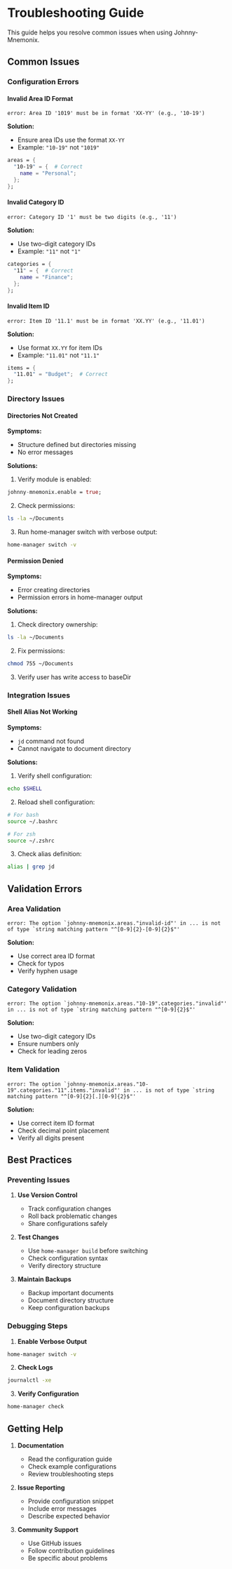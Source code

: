 # Troubleshooting Guide

This guide helps you resolve common issues when using Johnny-Mnemonix.

## Common Issues

### Configuration Errors

#### Invalid Area ID Format
```
error: Area ID '1019' must be in format 'XX-YY' (e.g., '10-19')
```

**Solution:**
- Ensure area IDs use the format `XX-YY`
- Example: `"10-19"` not `"1019"`
```nix
areas = {
  "10-19" = {  # Correct
    name = "Personal";
  };
};
```

#### Invalid Category ID
```
error: Category ID '1' must be two digits (e.g., '11')
```

**Solution:**
- Use two-digit category IDs
- Example: `"11"` not `"1"`
```nix
categories = {
  "11" = {  # Correct
    name = "Finance";
  };
};
```

#### Invalid Item ID
```
error: Item ID '11.1' must be in format 'XX.YY' (e.g., '11.01')
```

**Solution:**
- Use format `XX.YY` for item IDs
- Example: `"11.01"` not `"11.1"`
```nix
items = {
  "11.01" = "Budget";  # Correct
};
```

### Directory Issues

#### Directories Not Created
**Symptoms:**
- Structure defined but directories missing
- No error messages

**Solutions:**
1. Verify module is enabled:
```nix
johnny-mnemonix.enable = true;
```

2. Check permissions:
```bash
ls -la ~/Documents
```

3. Run home-manager switch with verbose output:
```bash
home-manager switch -v
```

#### Permission Denied
**Symptoms:**
- Error creating directories
- Permission errors in home-manager output

**Solutions:**
1. Check directory ownership:
```bash
ls -la ~/Documents
```

2. Fix permissions:
```bash
chmod 755 ~/Documents
```

3. Verify user has write access to baseDir

### Integration Issues

#### Shell Alias Not Working
**Symptoms:**
- `jd` command not found
- Cannot navigate to document directory

**Solutions:**
1. Verify shell configuration:
```bash
echo $SHELL
```

2. Reload shell configuration:
```bash
# For bash
source ~/.bashrc

# For zsh
source ~/.zshrc
```

3. Check alias definition:
```bash
alias | grep jd
```

## Validation Errors

### Area Validation
```
error: The option `johnny-mnemonix.areas."invalid-id"' in ... is not of type `string matching pattern "^[0-9]{2}-[0-9]{2}$"'
```

**Solution:**
- Use correct area ID format
- Check for typos
- Verify hyphen usage

### Category Validation
```
error: The option `johnny-mnemonix.areas."10-19".categories."invalid"' in ... is not of type `string matching pattern "^[0-9]{2}$"'
```

**Solution:**
- Use two-digit category IDs
- Ensure numbers only
- Check for leading zeros

### Item Validation
```
error: The option `johnny-mnemonix.areas."10-19".categories."11".items."invalid"' in ... is not of type `string matching pattern "^[0-9]{2}[.][0-9]{2}$"'
```

**Solution:**
- Use correct item ID format
- Check decimal point placement
- Verify all digits present

## Best Practices

### Preventing Issues
1. **Use Version Control**
   - Track configuration changes
   - Roll back problematic changes
   - Share configurations safely

2. **Test Changes**
   - Use `home-manager build` before switching
   - Check configuration syntax
   - Verify directory structure

3. **Maintain Backups**
   - Backup important documents
   - Document directory structure
   - Keep configuration backups

### Debugging Steps
1. **Enable Verbose Output**
```bash
home-manager switch -v
```

2. **Check Logs**
```bash
journalctl -xe
```

3. **Verify Configuration**
```bash
home-manager check
```

## Getting Help

1. **Documentation**
   - Read the configuration guide
   - Check example configurations
   - Review troubleshooting steps

2. **Issue Reporting**
   - Provide configuration snippet
   - Include error messages
   - Describe expected behavior

3. **Community Support**
   - Use GitHub issues
   - Follow contribution guidelines
   - Be specific about problems 